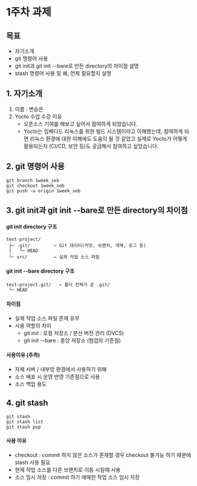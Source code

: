 # 1주차 과제

## 목표

- 자기소개
- git 명령어 사용
- git init과 git init --bare로 만든 directory의 차이점 설명
- stash 명령어 사용 및 왜, 언제 필요할지 설명

## 1. 자기소개

1. 이름 : 변승은
2. Yocto 수업 수강 이유
   - 오픈소스 기여를 해보고 싶어서 참여하게 되었습니다.
   - Yocto는 임베디드 리눅스를 위한 빌드 시스템이라고 이해했는데, 참여하게 되면 리눅스 환경에 대한 이해에도 도움이 될 것 같았고 실제로 Yocto가 어떻게 활용되는지 (CI/CD, 보안 등)도 궁금해서 참여하고 싶었습니다.

## 2. git 명령어 사용

```
git branch 1week_seb
git checkout 1week_seb
git push -u origin 1week_seb
```

## 3. git init과 git init --bare로 만든 directory의 차이점

#### git init directory 구조

```
test-project/
 ├─ .git/         ← Git 데이터(커밋, 브랜치, 객체, 로그 등)
 │   └─ HEAD
 └─ src/          ← 실제 작업 소스 파일
```

#### git init --bare directory 구조

```
test-project.git/   ← 폴더 전체가 곧 .git/
 └─ HEAD
```

#### 차이점

- 실제 작업 소스 파일 존재 유무
- 사용 역할의 차이
  - git init : 로컬 저장소 / 분산 버전 관리 (DVCS)
  - git init --bare : 중앙 저장소 (협업의 기준점)

#### 사용이유 (추측)

- 자체 서버 / 내부망 환경에서 사용하기 위해
- 소스 배포 시 운영 반영 기준점으로 사용
- 소스 백업 용도

## 4. git stash

```
git stash
git stash list
git stash pop
```

#### 사용 이유

- checkout : commit 하지 않은 소스가 존재할 경우 checkout 불가능 하기 때문에 stash 사용 필요
- 현재 작업 소스를 다른 브랜치로 이동 시킬때 사용
- 소스 임시 저장 : commit 하기 애매한 작업 소스 임시 저장
